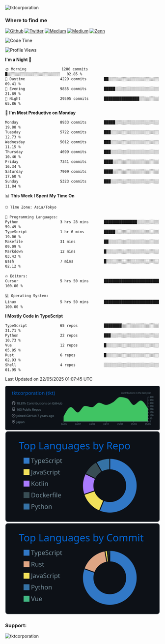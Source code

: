 <p align="left"> <img src="https://komarev.com/ghpvc/?username=tktcorporation&label=Profile%20views&color=0e75b6&style=flat" alt="tktcorporation" /> </p>

<h3>Where to find me</h3>
<p>
<a href="https://github.com/tktcorporation" target="_blank"><img alt="Github" src="https://img.shields.io/badge/GitHub-%2312100E.svg?&style=for-the-badge&logo=Github&logoColor=white" /></a>
<a href="https://twitter.com/tktcorporation" target="_blank"><img alt="Twitter" src="https://img.shields.io/badge/twitter-%231DA1F2.svg?&style=for-the-badge&logo=twitter&logoColor=white" /></a>
<a href="https://www.linkedin.com/in/tktcorporation" target="_blank"><img alt="Medium" src="https://img.shields.io/badge/linkdin-0a66c2.svg?&style=for-the-badge&logo=linkedin&logoColor=white" /></a>
<a href="https://qiita.com/tktcorporation" target="_blank"><img alt="Medium" src="https://img.shields.io/badge/qiita-55C500.svg?&style=for-the-badge&logo=qiita&logoColor=white" /></a>
<a href="https://zenn.dev/tktcorporation" target="_blank"><img alt="Zenn" src="https://img.shields.io/badge/Zenn-3EA8FF.svg?&style=for-the-badge&logo=Zenn&logoColor=white" /></a>
</p>
  
<!--START_SECTION:waka-->
![Code Time](http://img.shields.io/badge/Code%20Time-2%2C385%20hrs%2057%20mins-blue)

![Profile Views](http://img.shields.io/badge/Profile%20Views-0-blue)

**I'm a Night 🦉** 

```text
🌞 Morning                1280 commits        █░░░░░░░░░░░░░░░░░░░░░░░░   02.85 % 
🌆 Daytime                4229 commits        ██░░░░░░░░░░░░░░░░░░░░░░░   09.41 % 
🌃 Evening                9835 commits        █████░░░░░░░░░░░░░░░░░░░░   21.89 % 
🌙 Night                  29595 commits       ████████████████░░░░░░░░░   65.86 % 
```
📅 **I'm Most Productive on Monday** 

```text
Monday                   8933 commits        █████░░░░░░░░░░░░░░░░░░░░   19.88 % 
Tuesday                  5722 commits        ███░░░░░░░░░░░░░░░░░░░░░░   12.73 % 
Wednesday                5012 commits        ███░░░░░░░░░░░░░░░░░░░░░░   11.15 % 
Thursday                 4699 commits        ███░░░░░░░░░░░░░░░░░░░░░░   10.46 % 
Friday                   7341 commits        ████░░░░░░░░░░░░░░░░░░░░░   16.34 % 
Saturday                 7909 commits        ████░░░░░░░░░░░░░░░░░░░░░   17.60 % 
Sunday                   5323 commits        ███░░░░░░░░░░░░░░░░░░░░░░   11.84 % 
```


📊 **This Week I Spent My Time On** 

```text
🕑︎ Time Zone: Asia/Tokyo

💬 Programming Languages: 
Python                   3 hrs 28 mins       ███████████████░░░░░░░░░░   59.49 % 
TypeScript               1 hr 6 mins         █████░░░░░░░░░░░░░░░░░░░░   19.06 % 
Makefile                 31 mins             ██░░░░░░░░░░░░░░░░░░░░░░░   09.09 % 
Markdown                 12 mins             █░░░░░░░░░░░░░░░░░░░░░░░░   03.43 % 
Bash                     7 mins              █░░░░░░░░░░░░░░░░░░░░░░░░   02.12 % 

🔥 Editors: 
Cursor                   5 hrs 50 mins       █████████████████████████   100.00 % 

💻 Operating System: 
Linux                    5 hrs 50 mins       █████████████████████████   100.00 % 
```

**I Mostly Code in TypeScript** 

```text
TypeScript               65 repos            ████████░░░░░░░░░░░░░░░░░   31.71 % 
Python                   22 repos            ███░░░░░░░░░░░░░░░░░░░░░░   10.73 % 
Vue                      12 repos            █░░░░░░░░░░░░░░░░░░░░░░░░   05.85 % 
Rust                     6 repos             █░░░░░░░░░░░░░░░░░░░░░░░░   02.93 % 
Shell                    4 repos             ░░░░░░░░░░░░░░░░░░░░░░░░░   01.95 % 
```




 Last Updated on 22/05/2025 01:07:45 UTC
<!--END_SECTION:waka-->

[![](https://raw.githubusercontent.com/tktcorporation/tktcorporation/master/profile-summary-card-output/github_dark/0-profile-details.svg)](https://github.com/vn7n24fzkq/github-profile-summary-cards)
[![](https://raw.githubusercontent.com/tktcorporation/tktcorporation/master/profile-summary-card-output/github_dark/1-repos-per-language.svg)](https://github.com/vn7n24fzkq/github-profile-summary-cards) [![](https://raw.githubusercontent.com/tktcorporation/tktcorporation/master/profile-summary-card-output/github_dark/2-most-commit-language.svg)](https://github.com/vn7n24fzkq/github-profile-summary-cards)

<h3 align="left">Support:</h3>
<p><a href="https://www.buymeacoffee.com/tktcorporation"> <img align="left" src="https://cdn.buymeacoffee.com/buttons/v2/default-yellow.png" height="50" width="210" alt="tktcorporation" /></a></p><br><br>
